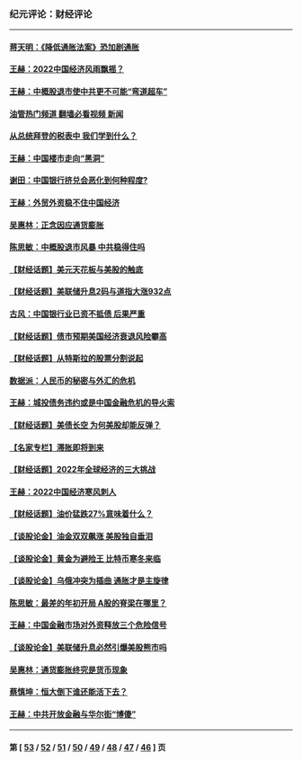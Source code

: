 ### 纪元评论：财经评论
---
#### [蒋天明：《降低通胀法案》恐加剧通胀](../../pages/nsc1026/n13806996.md?09090330) 
#### [王赫：2022中国经济风雨飘摇？](../../pages/nsc1026/n13803207.md?09090330) 
#### [王赫：中概股退市使中共更不可能“弯道超车”](../../pages/nsc1026/n13802858.md?09090330) 
#### [油管热门频道 翻墙必看视频 新闻](ok?09090330)
#### [从总统拜登的税表中 我们学到什么？](../../pages/nsc1026/n13773081.md?09090330) 
#### [王赫：中国楼市走向“黑洞”](../../pages/nsc1026/n13770647.md?09090330) 
#### [谢田：中国银行挤兑会恶化到何种程度?](../../pages/nsc1026/n13766965.md?09090330) 
#### [王赫：外贸外资稳不住中国经济](../../pages/nsc1026/n13753933.md?09090330) 
#### [吴惠林：正念因应通货膨胀](../../pages/nsc1026/n13750350.md?09090330) 
#### [陈思敏：中概股退市风暴 中共稳得住吗](../../pages/nsc1026/n13738978.md?09090330) 
#### [【财经话题】美元天花板与美股的触底](../../pages/nsc1026/n13736495.md?09090330) 
#### [【财经话题】美联储升息2码与道指大涨932点](../../pages/nsc1026/n13727377.md?09090330) 
#### [古风：中国银行业已资不抵债 后果严重](../../pages/nsc1026/n13726111.md?09090330) 
#### [【财经话题】债市预期美国经济衰退风险攀高](../../pages/nsc1026/n13698043.md?09090330) 
#### [【财经话题】从特斯拉的股票分割说起](../../pages/nsc1026/n13679733.md?09090330) 
#### [数据派：人民币的秘密与外汇的危机](../../pages/nsc1026/n13667092.md?09090330) 
#### [王赫：城投债务违约或是中国金融危机的导火索](../../pages/nsc1026/n13665322.md?09090330) 
#### [【财经话题】美债长空 为何美股却能反弹？](../../pages/nsc1026/n13665895.md?09090330) 
#### [【名家专栏】滞胀即将到来](../../pages/nsc1026/n13658171.md?09090330) 
#### [【财经话题】2022年全球经济的三大挑战](../../pages/nsc1026/n13654423.md?09090330) 
#### [王赫：2022中国经济寒风刺人](../../pages/nsc1026/n13651403.md?09090330) 
#### [【财经话题】油价猛跌27%意味着什么？](../../pages/nsc1026/n13648767.md?09090330) 
#### [【谈股论金】油金双双飙涨 美股独自垂泪](../../pages/nsc1026/n13631742.md?09090330) 
#### [【谈股论金】黄金为避险王 比特币寒冬来临](../../pages/nsc1026/n13600406.md?09090330) 
#### [【谈股论金】乌俄冲突为插曲 通胀才是主旋律](../../pages/nsc1026/n13576797.md?09090330) 
#### [陈思敏：最差的年初开局 A股的脊梁在哪里？](../../pages/nsc1026/n13558359.md?09090330) 
#### [王赫：中国金融市场对外资释放三个危险信号](../../pages/nsc1026/n13546389.md?09090330) 
#### [【谈股论金】美联储升息必然引爆美股熊市吗](../../pages/nsc1026/n13519194.md?09090330) 
#### [吴惠林：通货膨胀终究是货币现象](../../pages/nsc1026/n13512979.md?09090330) 
#### [蔡慎坤：恒大倒下谁还能活下去？](../../pages/nsc1026/n13501831.md?09090330) 
#### [王赫：中共开放金融与华尔街“博傻”](../../pages/nsc1026/n13501138.md?09090330) 

---
#### 第 [ [53](./53.md?09090330) / [52](./52.md?09090330) / [51](./51.md?09090330) / [50](./50.md?09090330) / [49](./49.md?09090330) / [48](./48.md?09090330) / [47](./47.md?09090330) / [46](./46.md?09090330) ] 页
